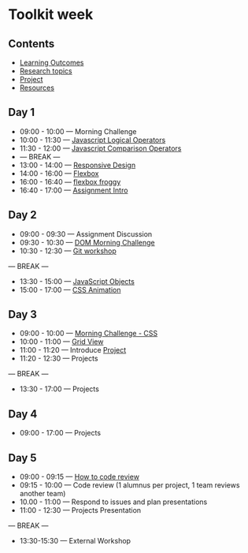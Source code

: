 # Toolkit week

## Contents

- [Learning Outcomes](./learning-outcomes.md)
- [Research topics](./research-afternoon.md)
- [Project](./project.md)
- [Resources](./resources.md)

## Day 1

- 09:00 - 10:00 — Morning Challenge
- 10:00 - 11:30 — [Javascript Logical Operators](https://github.com/GSG-CA/Coding-Foundations-course/blob/master/coursebook/Week%2004/session-08/operators.md#logical-operators)
- 11:30 - 12:00 — [Javascript Comparison Operators](https://github.com/GSG-CA/Coding-Foundations-course/blob/master/coursebook/Week%2004/session-08/operators.md#comparison-operators)
-  — BREAK —
- 13:00 - 14:00 — [Responsive Design](https://github.com/GSG-CA/Responsive-Design-Workshop)
- 14:00 - 16:00 — [Flexbox](./Flexbox.md)
- 16:00 - 16:40 — [flexbox froggy](https://flexboxfroggy.com/)
- 16:40 - 17:00 — [Assignment Intro](https://github.com/GSG-CA/flexbox-exercise)

## Day 2

- 09:00 - 09:30 — Assignment Discussion
- 09:30 - 10:30 — [DOM Morning Challenge](https://github.com/GSG-CA/DOM-manipulation-Challenge)
- 10:30 - 12:30 — [Git workshop](https://github.com/GSG-CA/git-workflow-workshop-for-two)

— BREAK —
- 13:30 - 15:00 — [JavaScript Objects](https://github.com/GSG-CA/Coding-Foundations-course/blob/master/coursebook/Week%2005/session-12/javascript-objects.md)
- 15:00 - 17:00 — [CSS Animation](https://hackmd.io/@yosefanajjar/SJTXyi3gL)
## Day 3

- 09:00 - 10:00 — [Morning Challenge - CSS](https://hackmd.io/kQio8HXGSzy2PGisL30OIg?view)
- 10:00 - 11:00 — [Grid View](https://hackmd.io/5NOaJKJfRQCdMFa2edIL7A)
- 11:00 - 11:20 — Introduce [Project](./project.md)
- 11:20 - 12:30 — Projects

— BREAK —

- 13:30 - 17:00 — Projects

## Day 4

- 09:00 - 17:00 — Projects

## Day 5

- 09:00 - 09:15 — [How to code review](./codereviewintro.md)
- 09:15 - 10:00 — Code review (1 alumnus per project, 1 team reviews another team)
- 10.00 - 11:00 — Respond to issues and plan presentations
- 11:00 - 12:30 — Projects Presentation

— BREAK —

- 13:30-15:30 — External Workshop
